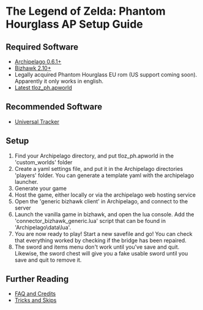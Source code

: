 # The Legend of Zelda: Phantom Hourglass AP Setup Guide

## Required Software

* [Archipelago 0.6.1+](https://archipelago.gg/tutorial/Archipelago/setup/en)
* [Bizhawk 2.10+](https://github.com/TASEmulators/BizHawk)
* Legally acquired Phantom Hourglass EU rom (US support coming soon). Apparently it only works in english.
* [Latest tloz_ph.apworld](https://github.com/carrotinator/Archipelago/releases)

## Recommended Software

* [Universal Tracker](https://github.com/FarisTheAncient/Archipelago/releases)

## Setup

1. Find your Archipelago directory, and put tloz_ph.apworld in the 'custom_worlds' folder
2. Create a yaml settings file, and put it in the Archipelago directories 'players' folder. You can generate a template yaml with the archipelago launcher.
3. Generate your game
4. Host the game, either locally or via the archipelago web hosting service
5. Open the 'generic bizhawk client' in Archipelago, and connect to the server
6. Launch the vanilla game in bizhawk, and open the lua console. Add the 'connector_bizhawk_generic.lua' script that can be found in 'Archipelago\data\lua'. 
7. You are now ready to play! Start a new savefile and go! You can check that everything worked by checking if the bridge has been repaired.
8. The sword and items menu don't work until you've save and quit. Likewise, the sword chest will give you a fake usable sword until you save and quit to remove it.

## Further Reading

- [FAQ and Credits](https://github.com/carrotinator/Archipelago/blob/main/worlds/tloz_ph/docs/faq_and_credits.md)
- [Tricks and Skips](https://github.com/carrotinator/Archipelago/blob/main/worlds/tloz_ph/docs/tricks_and_skips.md)